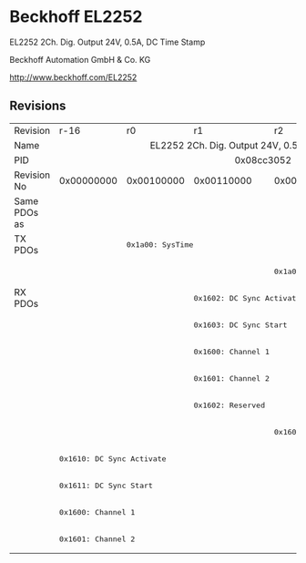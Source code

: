 # Beckhoff EL2252

EL2252 2Ch. Dig. Output 24V, 0.5A, DC Time Stamp

Beckhoff Automation GmbH & Co. KG

http://www.beckhoff.com/EL2252

## Revisions
<table>
<tr >
<td>Revision</td>
<td>r-16</td>
<td>r0</td>
<td>r1</td>
<td>r2</td>
<td>r3</td>
<td>r4</td>
</tr>
<tr >
<td>Name</td>
<td colspan=6 align="center">EL2252 2Ch. Dig. Output 24V, 0.5A, DC Time Stamp</td>
</tr>
<tr >
<td>PID</td>
<td colspan=6 align="center">0x08cc3052</td>
</tr>
<tr >
<td>Revision No</td>
<td>0x00000000</td>
<td>0x00100000</td>
<td>0x00110000</td>
<td>0x00120000</td>
<td>0x00130000</td>
<td>0x00140000</td>
</tr>
<tr >
<td>Same PDOs as</td>
<td colspan=6 align="center"></td>
</tr>
<tr class="txpdo pdosection">
<td rowspan=2 valign=top>TX PDOs</td>
<td></td>
<td colspan=5 align="left"><pre>0x1a00: SysTime</pre></td>
<td></td>
</tr>
<tr class="txpdo pdosection">
<td colspan=3 align="left"></td>
<td colspan=3 align="left"><pre>0x1a01: Feedback</pre></td>
</tr>
<tr class="rxpdo pdosection">
<td rowspan=10 valign=top>RX PDOs</td>
<td colspan=2 align="left"></td>
<td colspan=4 align="left"><pre>0x1602: DC Sync Activate</pre></td>
<td></td>
</tr>
<tr class="rxpdo pdosection">
<td colspan=2 align="left"></td>
<td colspan=4 align="left"><pre>0x1603: DC Sync Start</pre></td>
</tr>
<tr class="rxpdo pdosection">
<td colspan=2 align="left"></td>
<td colspan=4 align="left"><pre>0x1600: Channel 1</pre></td>
</tr>
<tr class="rxpdo pdosection">
<td colspan=2 align="left"></td>
<td colspan=4 align="left"><pre>0x1601: Channel 2</pre></td>
</tr>
<tr class="rxpdo pdosection">
<td colspan=2 align="left"></td>
<td><pre>0x1602: Reserved</pre></td>
<td colspan=3 align="left"></td>
</tr>
<tr class="rxpdo pdosection">
<td colspan=3 align="left"></td>
<td colspan=3 align="left"><pre>0x1604: Reserved</pre></td>
</tr>
<tr class="rxpdo pdosection">
<td colspan=2 align="left"><pre>0x1610: DC Sync Activate</pre></td>
<td colspan=4 align="left"></td>
</tr>
<tr class="rxpdo pdosection">
<td colspan=2 align="left"><pre>0x1611: DC Sync Start</pre></td>
<td colspan=4 align="left"></td>
</tr>
<tr class="rxpdo pdosection">
<td colspan=2 align="left"><pre>0x1600: Channel 1</pre></td>
<td colspan=4 align="left"></td>
</tr>
<tr class="rxpdo pdosection">
<td colspan=2 align="left"><pre>0x1601: Channel 2</pre></td>
<td colspan=4 align="left"></td>
</tr>
</table>
